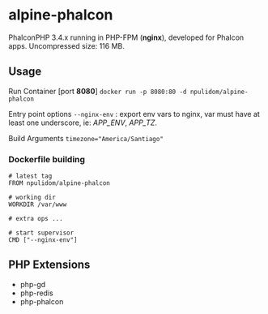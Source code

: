 alpine-phalcon
==============

PhalconPHP 3.4.x running in PHP-FPM (**nginx**), developed for Phalcon apps.
Uncompressed size: 116 MB.

## Usage

Run Container [port **8080**]
`docker run -p 8080:80 -d npulidom/alpine-phalcon`

Entry point options
`--nginx-env` : export env vars to nginx, var must have at least one underscore, ie: *APP_ENV*, *APP_TZ*.

Build Arguments
`timezone="America/Santiago"`

### Dockerfile building

```docker
# latest tag
FROM npulidom/alpine-phalcon

# working dir
WORKDIR /var/www

# extra ops ...

# start supervisor
CMD ["--nginx-env"]
```

## PHP Extensions

- php-gd
- php-redis
- php-phalcon
